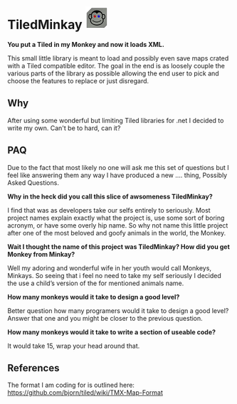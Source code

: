 # TiledMinkay ![Alt text](/images/MonkeyTile.png?raw=true "Monkey in the Tile")  

**You put a Tiled in my Monkey and now it loads XML.**

This small little library is meant to load and possibly even save maps crated with a Tiled compatible editor. The goal in the end is as loosely couple the various parts of the library as possible allowing the end user to pick and choose the features to replace or just disregard.

## Why
After using some wonderful but limiting Tiled libraries for .net I decided to write my own. Can't be to hard, can it?

## PAQ
Due to the fact that most likely no one will ask me this set of questions but I feel like answering them any way I have produced a new .... thing, Possibly Asked Questions.

**Why in the heck did you call this slice of awsomeness TiledMinkay?**

I find that was as developers take our selfs entirely to seriously. Most project names explain exactly what the project is, use some sort of boring acronym, or have some overly hip name. So why not name this little project after one of the most beloved and goofy animals in the world, the Monkey.

**Wait I thought the name of this project was TiledMinkay? How did you get Monkey from Minkay?**

Well my adoring and wonderful wife in her youth would call Monkeys, Minkays. So seeing that i feel no need to take my self seriously I decided the use a child’s version of the for mentioned animals name.

**How many monkeys would it take to design a good level?**

Better question how many programers would it take to design a good level? Answer that one and you might be closer to the previous question.

**How many monkeys would it take to write a section of useable code?**

It would take 15, wrap your head around that.

## References
The format I am coding for is outlined here:
https://github.com/bjorn/tiled/wiki/TMX-Map-Format
